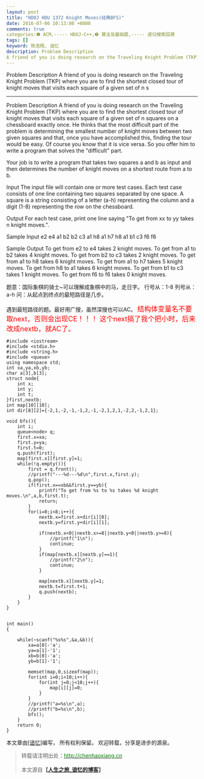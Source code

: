 ```yaml
---
layout: post
title: "HDOJ HDU 1372 Knight Moves(经典BFS)"
date: 2016-07-06 10:13:08 +0800
comments: true
categories:❶ ACM,----- HDOJ-C++,❺ 算法及基础题,----- 递归搜索回溯
tags: []
keyword: 陈浩翔, 谙忆
description: Problem Description 
A friend of you is doing research on the Traveling Knight Problem (TKP) where you are to find the shortest closed tour of knight moves that visits each square of a given set of n s 
---
```



Problem Description 
A friend of you is doing research on the Traveling Knight Problem (TKP) where you are to find the shortest closed tour of knight moves that visits each square of a given set of n s
<!-- more -->
----------

Problem Description
A friend of you is doing research on the Traveling Knight Problem (TKP) where you are to find the shortest closed tour of knight moves that visits each square of a given set of n squares on a chessboard exactly once. He thinks that the most difficult part of the problem is determining the smallest number of knight moves between two given squares and that, once you have accomplished this, finding the tour would be easy.
Of course you know that it is vice versa. So you offer him to write a program that solves the "difficult" part. 

Your job is to write a program that takes two squares a and b as input and then determines the number of knight moves on a shortest route from a to b. 

 

Input
The input file will contain one or more test cases. Each test case consists of one line containing two squares separated by one space. A square is a string consisting of a letter (a-h) representing the column and a digit (1-8) representing the row on the chessboard. 

 

Output
For each test case, print one line saying "To get from xx to yy takes n knight moves.". 

 

Sample Input
e2 e4
a1 b2
b2 c3
a1 h8
a1 h7
h8 a1
b1 c3
f6 f6
 

Sample Output
To get from e2 to e4 takes 2 knight moves.
To get from a1 to b2 takes 4 knight moves.
To get from b2 to c3 takes 2 knight moves.
To get from a1 to h8 takes 6 knight moves.
To get from a1 to h7 takes 5 knight moves.
To get from h8 to a1 takes 6 knight moves.
To get from b1 to c3 takes 1 knight moves.
To get from f6 to f6 takes 0 knight moves.


题意：国际象棋的骑士~可以理解成象棋中的马，走日字。
行号从：1-8
列号从：a-h
问：从起点到终点的最短路径是几步。


遇到最短路径的题。最好用广搜，虽然深搜也可以AC。
<font color="red" size="4">
结构体变量名不要取next，否则会出现CE！！！
这个next搞了我个把小时，后来改成nextb，就AC了。
</font>

```
#include <iostream>
#include <stdio.h>
#include <string.h>
#include <queue>
using namespace std;
int xa,ya,xb,yb;
char a[3],b[3];
struct node{
    int x;
    int y;
    int t;
}first,nextb;
int map[10][10];
int dir[8][2]={-2,1,-2,-1,-1,2,-1,-2,1,2,1,-2,2,-1,2,1};

void bfs(){
    int i;
    queue<node> q;
    first.x=xa;
    first.y=ya;
    first.t=0;
    q.push(first);
    map[first.x][first.y]=1;
    while(!q.empty()){
        first = q.front();
        //printf("---%d---%d\n",first.x,first.y);
        q.pop();
        if(first.x==xb&&first.y==yb){
            printf("To get from %s to %s takes %d knight moves.\n",a,b,first.t);
            return;
        }
        for(i=0;i<8;i++){
            nextb.x=first.x+dir[i][0];
            nextb.y=first.y+dir[i][1];

            if(nextb.x<0||nextb.x>=8||nextb.y<0||nextb.y>=8){
                //printf("1\n");
                continue;
            }
            if(map[nextb.x][nextb.y]==1){
                //printf("2\n");
                continue;
            }

            map[nextb.x][nextb.y]=1;
            nextb.t=first.t+1;
            q.push(nextb);
        }
    }
}


int main()
{

    while(~scanf("%s%s",&a,&b)){
        xa=a[0]-'a';
        ya=a[1]-'1';
        xb=b[0]-'a';
        yb=b[1]-'1';

        memset(map,0,sizeof(map));
        for(int i=0;i<10;i++){
            for(int j=0;j<10;j++){
                map[i][j]=0;
            }
        }
        //printf("a=%s\n",a);
        //printf("b=%s\n",b);
        bfs();
    }
    return 0;
}

```

本文章由<a href="http://chenhaoxiang.cn/">[谙忆]</a>编写， 所有权利保留。 
欢迎转载，分享是进步的源泉。
<blockquote cite='陈浩翔'>
<p background-color='#D3D3D3'>转载请注明出处：<a href='http://chenhaoxiang.cn'><font color="green">http://chenhaoxiang.cn</font></a><br><br>
本文源自<strong>【<a href='http://chenhaoxiang.cn' target='_blank'>人生之旅_谙忆的博客</a>】</strong></p>
</blockquote>

